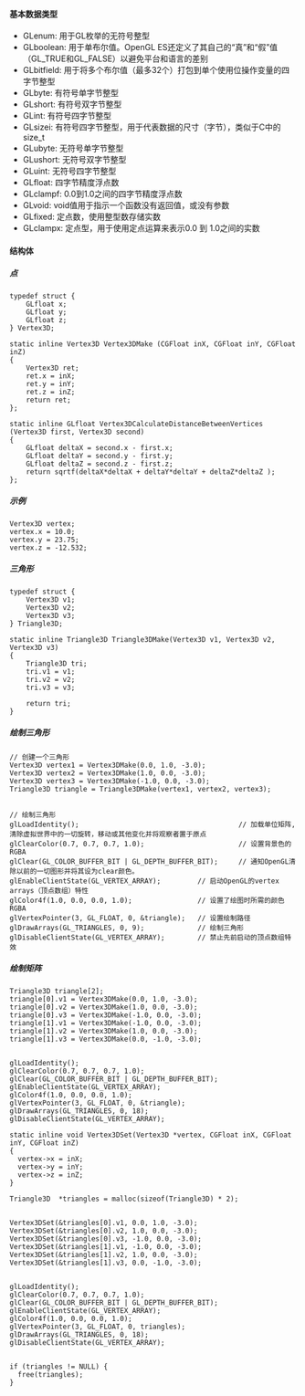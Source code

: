 #### 基本数据类型
- GLenum: 用于GL枚举的无符号整型
- GLboolean: 用于单布尔值。OpenGL ES还定义了其自己的“真”和“假”值（GL_TRUE和GL_FALSE）以避免平台和语言的差别
- GLbitfield: 用于将多个布尔值（最多32个）打包到单个使用位操作变量的四字节整型
- GLbyte: 有符号单字节整型
- GLshort: 有符号双字节整型
- GLint: 有符号四字节整型
- GLsizei: 有符号四字节整型，用于代表数据的尺寸（字节），类似于C中的size_t
- GLubyte: 无符号单字节整型
- GLushort: 无符号双字节整型
- GLuint: 无符号四字节整型
- GLfloat: 四字节精度浮点数
- GLclampf: 0.0到1.0之间的四字节精度浮点数
- GLvoid: void值用于指示一个函数没有返回值，或没有参数
- GLfixed: 定点数，使用整型数存储实数
- GLclampx: 定点型，用于使用定点运算来表示0.0 到 1.0之间的实数

#### 结构体
##### 点
```opengl
typedef struct {  
    GLfloat x;  
    GLfloat y;  
    GLfloat z;  
} Vertex3D;  
  
static inline Vertex3D Vertex3DMake (CGFloat inX, CGFloat inY, CGFloat inZ)  
{  
    Vertex3D ret;  
    ret.x = inX;  
    ret.y = inY;  
    ret.z = inZ;  
    return ret;  
};  

static inline GLfloat Vertex3DCalculateDistanceBetweenVertices (Vertex3D first, Vertex3D second)  
{
    GLfloat deltaX = second.x - first.x;  
    GLfloat deltaY = second.y - first.y;  
    GLfloat deltaZ = second.z - first.z;  
    return sqrtf(deltaX*deltaX + deltaY*deltaY + deltaZ*deltaZ );  
};
```

##### 示例
```
Vertex3D vertex;
vertex.x = 10.0;
vertex.y = 23.75;
vertex.z = -12.532;
```

##### 三角形
```
typedef struct {  
    Vertex3D v1;  
    Vertex3D v2;  
    Vertex3D v3;  
} Triangle3D;

static inline Triangle3D Triangle3DMake(Vertex3D v1, Vertex3D v2, Vertex3D v3)  
{  
    Triangle3D tri;
    tri.v1 = v1;
    tri.v2 = v2;
    tri.v3 = v3;
    
    return tri;  
}
```

##### 绘制三角形
```
// 创建一个三角形  
Vertex3D vertex1 = Vertex3DMake(0.0, 1.0, -3.0);  
Vertex3D vertex2 = Vertex3DMake(1.0, 0.0, -3.0);  
Vertex3D vertex3 = Vertex3DMake(-1.0, 0.0, -3.0);  
Triangle3D triangle = Triangle3DMake(vertex1, vertex2, vertex3);  
  
  
// 绘制三角形  
glLoadIdentity();                                       // 加载单位矩阵,清除虚拟世界中的一切旋转，移动或其他变化并将观察者置于原点  
glClearColor(0.7, 0.7, 0.7, 1.0);                       // 设置背景色的RGBA  
glClear(GL_COLOR_BUFFER_BIT | GL_DEPTH_BUFFER_BIT);     // 通知OpenGL清除以前的一切图形并将其设为clear颜色。  
glEnableClientState(GL_VERTEX_ARRAY);         // 启动OpenGL的vertex arrays（顶点数组）特性  
glColor4f(1.0, 0.0, 0.0, 1.0);                // 设置了绘图时所需的颜色RGBA  
glVertexPointer(3, GL_FLOAT, 0, &triangle);   // 设置绘制路径  
glDrawArrays(GL_TRIANGLES, 0, 9);             // 绘制三角形  
glDisableClientState(GL_VERTEX_ARRAY);        // 禁止先前启动的顶点数组特效
```

##### 绘制矩阵
```
Triangle3D triangle[2];  
triangle[0].v1 = Vertex3DMake(0.0, 1.0, -3.0);  
triangle[0].v2 = Vertex3DMake(1.0, 0.0, -3.0);  
triangle[0].v3 = Vertex3DMake(-1.0, 0.0, -3.0);  
triangle[1].v1 = Vertex3DMake(-1.0, 0.0, -3.0);  
triangle[1].v2 = Vertex3DMake(1.0, 0.0, -3.0);  
triangle[1].v3 = Vertex3DMake(0.0, -1.0, -3.0);  
  
  
glLoadIdentity();  
glClearColor(0.7, 0.7, 0.7, 1.0);  
glClear(GL_COLOR_BUFFER_BIT | GL_DEPTH_BUFFER_BIT);  
glEnableClientState(GL_VERTEX_ARRAY);  
glColor4f(1.0, 0.0, 0.0, 1.0);  
glVertexPointer(3, GL_FLOAT, 0, &triangle);  
glDrawArrays(GL_TRIANGLES, 0, 18);  
glDisableClientState(GL_VERTEX_ARRAY);  
```

```
static inline void Vertex3DSet(Vertex3D *vertex, CGFloat inX, CGFloat inY, CGFloat inZ)  
{ 
  vertex->x = inX;  
  vertex->y = inY;  
  vertex->z = inZ;  
}
```

```
Triangle3D  *triangles = malloc(sizeof(Triangle3D) * 2);  
  
  
Vertex3DSet(&triangles[0].v1, 0.0, 1.0, -3.0);  
Vertex3DSet(&triangles[0].v2, 1.0, 0.0, -3.0);  
Vertex3DSet(&triangles[0].v3, -1.0, 0.0, -3.0);  
Vertex3DSet(&triangles[1].v1, -1.0, 0.0, -3.0);  
Vertex3DSet(&triangles[1].v2, 1.0, 0.0, -3.0);  
Vertex3DSet(&triangles[1].v3, 0.0, -1.0, -3.0);  
  
  
glLoadIdentity();  
glClearColor(0.7, 0.7, 0.7, 1.0);  
glClear(GL_COLOR_BUFFER_BIT | GL_DEPTH_BUFFER_BIT);  
glEnableClientState(GL_VERTEX_ARRAY);  
glColor4f(1.0, 0.0, 0.0, 1.0);  
glVertexPointer(3, GL_FLOAT, 0, triangles);  
glDrawArrays(GL_TRIANGLES, 0, 18);  
glDisableClientState(GL_VERTEX_ARRAY);  
  
  
if (triangles != NULL) {
  free(triangles);
}
```

